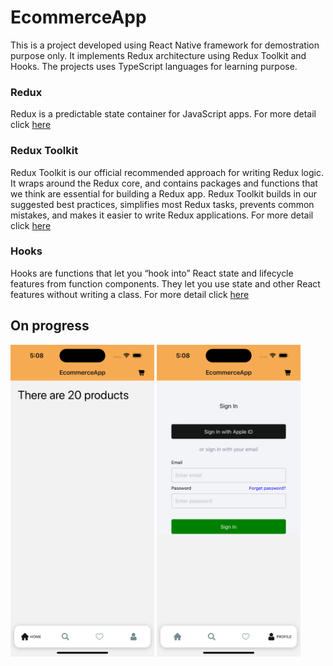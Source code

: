 # EcommerceApp

This is a project developed using React Native framework for demostration purpose only. It implements Redux architecture using Redux Toolkit and Hooks. The projects uses TypeScript languages for learning purpose.

### Redux

Redux is a predictable state container for JavaScript apps. For more detail click [here](https://redux.js.org)

### Redux Toolkit
Redux Toolkit is our official recommended approach for writing Redux logic. It wraps around the Redux core, and contains packages and functions that we think are essential for building a Redux app. Redux Toolkit builds in our suggested best practices, simplifies most Redux tasks, prevents common mistakes, and makes it easier to write Redux applications. For more detail click [here](https://redux-toolkit.js.org)

### Hooks

Hooks are functions that let you “hook into” React state and lifecycle features from function components. They let you use state and other React features without writing a class. For more detail click [here](https://react.dev/reference/react)


## On progress

<img src="https://github.com/NabinRai4017/EcommerceApp/blob/main/images/home-page.png" width="230" height="499">
<img src="https://github.com/NabinRai4017/EcommerceApp/blob/main/images/profile-page.png" width="230" height="499">


